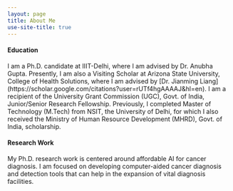 ```yaml
---
layout: page
title: About Me
use-site-title: true
---
```


<h4>Education</h4> <p>I am a Ph.D. candidate at IIIT-Delhi, where I am advised by Dr. Anubha Gupta.  Presently, I am also a Visiting Scholar at Arizona State University, College of Health Solutions, where I am advised by [Dr. Jianming Liang](https://scholar.google.com/citations?user=rUTf4hgAAAAJ&hl=en). I am a recipient of the University Grant Commission (UGC), Govt. of India, Junior/Senior Research Fellowship. Previously, I completed Master of Technology (M.Tech) from NSIT, the University of Delhi, for which I also received the Ministry of Human Resource Development (MHRD), Govt. of India, scholarship. </p>

<h4>Research Work</h4> <p>My Ph.D. research work is centered around affordable AI for cancer diagnosis. I am focused on developing computer-aided cancer diagnosis and detection tools that can help in the expansion of vital diagnosis facilities. </p>
